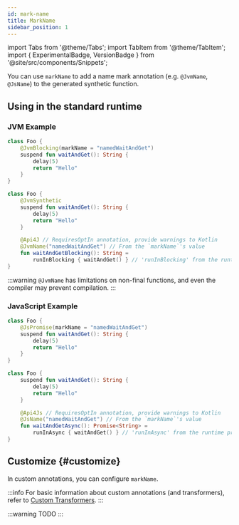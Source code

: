 ```yaml
---
id: mark-name
title: MarkName
sidebar_position: 1
---
```


import Tabs from '@theme/Tabs';
import TabItem from '@theme/TabItem';
import { ExperimentalBadge, VersionBadge } from '@site/src/components/Snippets';

<ExperimentalBadge></ExperimentalBadge>
<VersionBadge version="0.13.0"></VersionBadge>

You can use `markName` to add a name mark annotation (e.g. `@JvmName`, `@JsName`) to the generated synthetic function.

## Using in the standard runtime

### JVM Example

<Tabs>
  <TabItem value="source" label="Source">

```kotlin
class Foo {
    @JvmBlocking(markName = "namedWaitAndGet")
    suspend fun waitAndGet(): String {
        delay(5)
        return "Hello"
    }
}
```

  </TabItem>
  <TabItem value="compiled" label="Compiled">

```kotlin
class Foo {
    @JvmSynthetic
    suspend fun waitAndGet(): String {
        delay(5)
        return "Hello"
    }

    @Api4J // RequiresOptIn annotation, provide warnings to Kotlin
    @JvmName("namedWaitAndGet") // From the `markName`'s value
    fun waitAndGetBlocking(): String =
        runInBlocking { waitAndGet() } // 'runInBlocking' from the runtime provided by the plugin
}
```

  </TabItem>
</Tabs>

:::warning
`@JvmName` has limitations on non-final functions, and even the compiler may prevent compilation.
:::

### JavaScript Example

<Tabs>
  <TabItem value="source" label="Source">

```kotlin
class Foo {
    @JsPromise(markName = "namedWaitAndGet")
    suspend fun waitAndGet(): String {
        delay(5)
        return "Hello"
    }
}
```

  </TabItem>
  <TabItem value="compiled" label="Compiled">

```kotlin
class Foo {
    suspend fun waitAndGet(): String {
        delay(5)
        return "Hello"
    }

    @Api4Js // RequiresOptIn annotation, provide warnings to Kotlin
    @JsName("namedWaitAndGet") // From the `markName`'s value
    fun waitAndGetAsync(): Promise<String> =
        runInAsync { waitAndGet() } // 'runInAsync' from the runtime provided by the plugin
}
```

  </TabItem>
</Tabs>


## Customize {#customize}

In custom annotations, you can configure `markName`.

:::info
For basic information about custom annotations (and transformers), 
refer to [Custom Transformers](../configuration/custom-transformers.md).
:::


:::warning
TODO
:::
